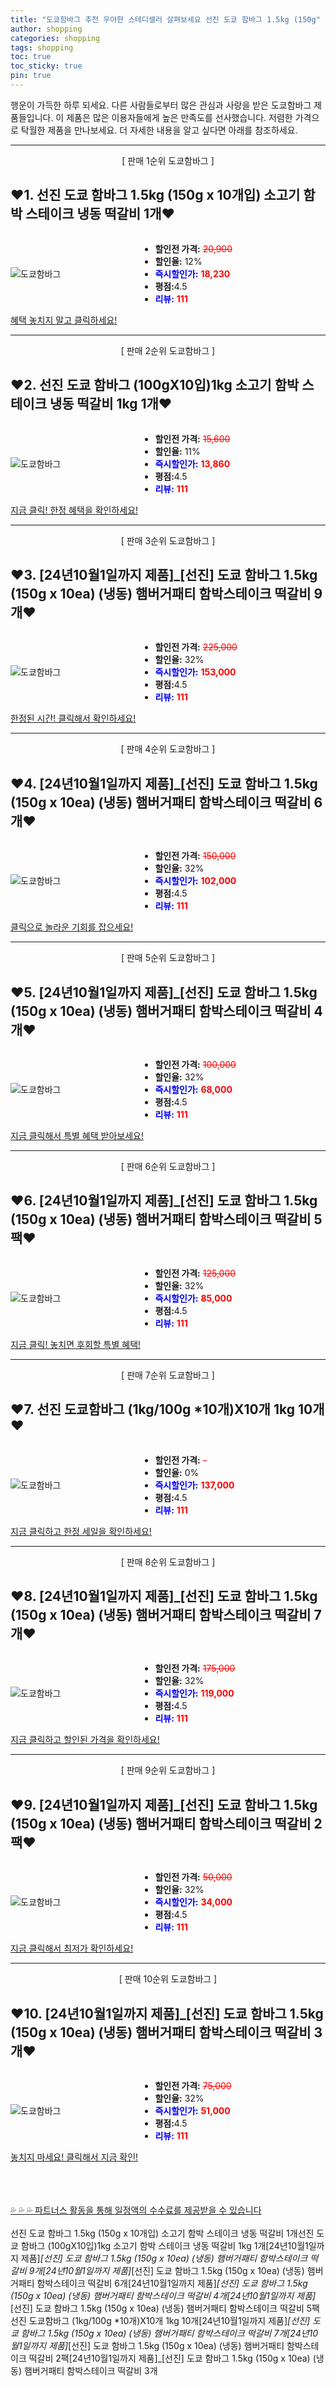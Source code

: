 ```yaml
---
title: "도쿄함바그 추천 우아한 스테디셀러 살펴보세요 선진 도쿄 함바그 1.5kg (150g"
author: shopping
categories: shopping
tags: shopping
toc: true
toc_sticky: true
pin: true
---
```

행운이 가득한 하루 되세요. 다른 사람들로부터 많은 관심과 사랑을 받은 도쿄함바그 제품들입니다. 이 제품은 많은 이용자들에게 높은 만족도를 선사했습니다. 저렴한 가격으로 탁월한 제품을 만나보세요. 더 자세한 내용을 알고 싶다면 아래를 참조하세요.

---
<p class="toplist" style="margin: 0 auto; display: block; width: fit-content;">[ 판매 1순위 도쿄함바그 ]</p>

<h2><strong>❤️1. 선진 도쿄 함바그 1.5kg (150g x 10개입) 소고기 함박 스테이크 냉동 떡갈비 1개❤️</strong></h2>

<div style="display: flex; align-items: center;">
    <div style="flex: 0.4;">
        <img src="https://thumbnail7.coupangcdn.com/thumbnails/remote/230x230ex/image/vendor_inventory/3044/8f4d29191b782c5a5adc29805d6f425a333071a20e7a6fca2e0284b960ea.jpg" alt="도쿄함바그" style="max-width: 100%;">
    </div>
    <div style="flex: 0.6; margin-left: 10px;">
        <ul>
            <li><strong>할인전 가격:</strong> <del style="color: red;">20,900</del></li>
            <li><strong>할인율:</strong> 12%</li>
            <li><span style='color:blue'><strong>즉시할인가:</strong></span> <span style='color:red'><strong>18,230</strong></span></li>
            <li><strong>평점:</strong>4.5</li>
            <li><span style='color:blue'><strong>리뷰:</strong></span> <span style='color:red'><strong>111</strong></span></li>
        </ul>
    </div>
</div>
<div class="center">
    <a href="https://selin100587.github.io?lptag=AF9450613&subid=githubio&pageKey=1968417945&traceid=V0-153&itemId=3347516215&vendorItemId=88318089474" class="myButton">
        혜택 놓치지 말고 클릭하세요!
    </a>
</div>


---
<p class="toplist" style="margin: 0 auto; display: block; width: fit-content;">[ 판매 2순위 도쿄함바그 ]</p>

<h2><strong>❤️2. 선진 도쿄 함바그 (100gX10입)1kg 소고기 함박 스테이크 냉동 떡갈비 1kg 1개❤️</strong></h2>

<div style="display: flex; align-items: center;">
    <div style="flex: 0.4;">
        <img src="https://thumbnail6.coupangcdn.com/thumbnails/remote/230x230ex/image/vendor_inventory/e6a9/571e56a2e139c0ca2efd76e537d66a0c20c1851cbf1d2cdd533b2f045cc4.jpg" alt="도쿄함바그" style="max-width: 100%;">
    </div>
    <div style="flex: 0.6; margin-left: 10px;">
        <ul>
            <li><strong>할인전 가격:</strong> <del style="color: red;">15,600</del></li>
            <li><strong>할인율:</strong> 11%</li>
            <li><span style='color:blue'><strong>즉시할인가:</strong></span> <span style='color:red'><strong>13,860</strong></span></li>
            <li><strong>평점:</strong>4.5</li>
            <li><span style='color:blue'><strong>리뷰:</strong></span> <span style='color:red'><strong>111</strong></span></li>
        </ul>
    </div>
</div>
<div class="center">
    <a href="https://selin100587.github.io?lptag=AF9450613&subid=githubio&pageKey=1968417945&traceid=V0-153&itemId=3378188356&vendorItemId=88318253583" class="myButton">
        지금 클릭! 한정 혜택을 확인하세요!
    </a>
</div>


---
<p class="toplist" style="margin: 0 auto; display: block; width: fit-content;">[ 판매 3순위 도쿄함바그 ]</p>

<h2><strong>❤️3. [24년10월1일까지 제품]_[선진] 도쿄 함바그 1.5kg (150g x 10ea) (냉동) 햄버거패티 함박스테이크 떡갈비 9개❤️</strong></h2>

<div style="display: flex; align-items: center;">
    <div style="flex: 0.4;">
        <img src="https://thumbnail9.coupangcdn.com/thumbnails/remote/230x230ex/image/vendor_inventory/8477/31162e8880b7cec9b1fc0d9c1dfe2cd0365e131cbceaf13e8dd35659a9ee.jpg" alt="도쿄함바그" style="max-width: 100%;">
    </div>
    <div style="flex: 0.6; margin-left: 10px;">
        <ul>
            <li><strong>할인전 가격:</strong> <del style="color: red;">225,000</del></li>
            <li><strong>할인율:</strong> 32%</li>
            <li><span style='color:blue'><strong>즉시할인가:</strong></span> <span style='color:red'><strong>153,000</strong></span></li>
            <li><strong>평점:</strong>4.5</li>
            <li><span style='color:blue'><strong>리뷰:</strong></span> <span style='color:red'><strong>111</strong></span></li>
        </ul>
    </div>
</div>
<div class="center">
    <a href="https://selin100587.github.io?lptag=AF9450613&subid=githubio&pageKey=1968417945&traceid=V0-153&itemId=23766651839&vendorItemId=87613319132" class="myButton">
        한정된 시간! 클릭해서 확인하세요!
    </a>
</div>


---
<p class="toplist" style="margin: 0 auto; display: block; width: fit-content;">[ 판매 4순위 도쿄함바그 ]</p>

<h2><strong>❤️4. [24년10월1일까지 제품]_[선진] 도쿄 함바그 1.5kg (150g x 10ea) (냉동) 햄버거패티 함박스테이크 떡갈비 6개❤️</strong></h2>

<div style="display: flex; align-items: center;">
    <div style="flex: 0.4;">
        <img src="https://thumbnail9.coupangcdn.com/thumbnails/remote/230x230ex/image/vendor_inventory/8477/31162e8880b7cec9b1fc0d9c1dfe2cd0365e131cbceaf13e8dd35659a9ee.jpg" alt="도쿄함바그" style="max-width: 100%;">
    </div>
    <div style="flex: 0.6; margin-left: 10px;">
        <ul>
            <li><strong>할인전 가격:</strong> <del style="color: red;">150,000</del></li>
            <li><strong>할인율:</strong> 32%</li>
            <li><span style='color:blue'><strong>즉시할인가:</strong></span> <span style='color:red'><strong>102,000</strong></span></li>
            <li><strong>평점:</strong>4.5</li>
            <li><span style='color:blue'><strong>리뷰:</strong></span> <span style='color:red'><strong>111</strong></span></li>
        </ul>
    </div>
</div>
<div class="center">
    <a href="https://selin100587.github.io?lptag=AF9450613&subid=githubio&pageKey=1968417945&traceid=V0-153&itemId=23766651835&vendorItemId=87613319017" class="myButton">
        클릭으로 놀라운 기회를 잡으세요!
    </a>
</div>


---
<p class="toplist" style="margin: 0 auto; display: block; width: fit-content;">[ 판매 5순위 도쿄함바그 ]</p>

<h2><strong>❤️5. [24년10월1일까지 제품]_[선진] 도쿄 함바그 1.5kg (150g x 10ea) (냉동) 햄버거패티 함박스테이크 떡갈비 4개❤️</strong></h2>

<div style="display: flex; align-items: center;">
    <div style="flex: 0.4;">
        <img src="https://thumbnail9.coupangcdn.com/thumbnails/remote/230x230ex/image/vendor_inventory/8477/31162e8880b7cec9b1fc0d9c1dfe2cd0365e131cbceaf13e8dd35659a9ee.jpg" alt="도쿄함바그" style="max-width: 100%;">
    </div>
    <div style="flex: 0.6; margin-left: 10px;">
        <ul>
            <li><strong>할인전 가격:</strong> <del style="color: red;">100,000</del></li>
            <li><strong>할인율:</strong> 32%</li>
            <li><span style='color:blue'><strong>즉시할인가:</strong></span> <span style='color:red'><strong>68,000</strong></span></li>
            <li><strong>평점:</strong>4.5</li>
            <li><span style='color:blue'><strong>리뷰:</strong></span> <span style='color:red'><strong>111</strong></span></li>
        </ul>
    </div>
</div>
<div class="center">
    <a href="https://selin100587.github.io?lptag=AF9450613&subid=githubio&pageKey=1968417945&traceid=V0-153&itemId=23766651837&vendorItemId=87613319034" class="myButton">
        지금 클릭해서 특별 혜택 받아보세요!
    </a>
</div>


---
<p class="toplist" style="margin: 0 auto; display: block; width: fit-content;">[ 판매 6순위 도쿄함바그 ]</p>

<h2><strong>❤️6. [24년10월1일까지 제품]_[선진] 도쿄 함바그 1.5kg (150g x 10ea) (냉동) 햄버거패티 함박스테이크 떡갈비 5팩❤️</strong></h2>

<div style="display: flex; align-items: center;">
    <div style="flex: 0.4;">
        <img src="https://thumbnail9.coupangcdn.com/thumbnails/remote/230x230ex/image/vendor_inventory/8477/31162e8880b7cec9b1fc0d9c1dfe2cd0365e131cbceaf13e8dd35659a9ee.jpg" alt="도쿄함바그" style="max-width: 100%;">
    </div>
    <div style="flex: 0.6; margin-left: 10px;">
        <ul>
            <li><strong>할인전 가격:</strong> <del style="color: red;">125,000</del></li>
            <li><strong>할인율:</strong> 32%</li>
            <li><span style='color:blue'><strong>즉시할인가:</strong></span> <span style='color:red'><strong>85,000</strong></span></li>
            <li><strong>평점:</strong>4.5</li>
            <li><span style='color:blue'><strong>리뷰:</strong></span> <span style='color:red'><strong>111</strong></span></li>
        </ul>
    </div>
</div>
<div class="center">
    <a href="https://selin100587.github.io?lptag=AF9450613&subid=githubio&pageKey=1968417945&traceid=V0-153&itemId=23766651842&vendorItemId=87613319118" class="myButton">
        지금 클릭! 놓치면 후회할 특별 혜택!
    </a>
</div>


---
<p class="toplist" style="margin: 0 auto; display: block; width: fit-content;">[ 판매 7순위 도쿄함바그 ]</p>

<h2><strong>❤️7. 선진 도쿄함바그 (1kg/100g *10개)X10개 1kg 10개❤️</strong></h2>

<div style="display: flex; align-items: center;">
    <div style="flex: 0.4;">
        <img src="https://thumbnail9.coupangcdn.com/thumbnails/remote/230x230ex/image/vendor_inventory/62ce/aa3ed9ff014bf2d4f614076f40da4be1319a5607cfbb49b6ebcaa5a0623b.png" alt="도쿄함바그" style="max-width: 100%;">
    </div>
    <div style="flex: 0.6; margin-left: 10px;">
        <ul>
            <li><strong>할인전 가격:</strong> <del style="color: red;">-</del></li>
            <li><strong>할인율:</strong> 0%</li>
            <li><span style='color:blue'><strong>즉시할인가:</strong></span> <span style='color:red'><strong>137,000</strong></span></li>
            <li><strong>평점:</strong>4.5</li>
            <li><span style='color:blue'><strong>리뷰:</strong></span> <span style='color:red'><strong>111</strong></span></li>
        </ul>
    </div>
</div>
<div class="center">
    <a href="https://selin100587.github.io?lptag=AF9450613&subid=githubio&pageKey=1968417945&traceid=V0-153&itemId=17952783163&vendorItemId=90783391644" class="myButton">
        지금 클릭하고 한정 세일을 확인하세요!
    </a>
</div>


---
<p class="toplist" style="margin: 0 auto; display: block; width: fit-content;">[ 판매 8순위 도쿄함바그 ]</p>

<h2><strong>❤️8. [24년10월1일까지 제품]_[선진] 도쿄 함바그 1.5kg (150g x 10ea) (냉동) 햄버거패티 함박스테이크 떡갈비 7개❤️</strong></h2>

<div style="display: flex; align-items: center;">
    <div style="flex: 0.4;">
        <img src="https://thumbnail9.coupangcdn.com/thumbnails/remote/230x230ex/image/vendor_inventory/8477/31162e8880b7cec9b1fc0d9c1dfe2cd0365e131cbceaf13e8dd35659a9ee.jpg" alt="도쿄함바그" style="max-width: 100%;">
    </div>
    <div style="flex: 0.6; margin-left: 10px;">
        <ul>
            <li><strong>할인전 가격:</strong> <del style="color: red;">175,000</del></li>
            <li><strong>할인율:</strong> 32%</li>
            <li><span style='color:blue'><strong>즉시할인가:</strong></span> <span style='color:red'><strong>119,000</strong></span></li>
            <li><strong>평점:</strong>4.5</li>
            <li><span style='color:blue'><strong>리뷰:</strong></span> <span style='color:red'><strong>111</strong></span></li>
        </ul>
    </div>
</div>
<div class="center">
    <a href="https://selin100587.github.io?lptag=AF9450613&subid=githubio&pageKey=1968417945&traceid=V0-153&itemId=23766651845&vendorItemId=87613319004" class="myButton">
        지금 클릭하고 할인된 가격을 확인하세요!
    </a>
</div>


---
<p class="toplist" style="margin: 0 auto; display: block; width: fit-content;">[ 판매 9순위 도쿄함바그 ]</p>

<h2><strong>❤️9. [24년10월1일까지 제품]_[선진] 도쿄 함바그 1.5kg (150g x 10ea) (냉동) 햄버거패티 함박스테이크 떡갈비 2팩❤️</strong></h2>

<div style="display: flex; align-items: center;">
    <div style="flex: 0.4;">
        <img src="https://thumbnail9.coupangcdn.com/thumbnails/remote/230x230ex/image/vendor_inventory/8477/31162e8880b7cec9b1fc0d9c1dfe2cd0365e131cbceaf13e8dd35659a9ee.jpg" alt="도쿄함바그" style="max-width: 100%;">
    </div>
    <div style="flex: 0.6; margin-left: 10px;">
        <ul>
            <li><strong>할인전 가격:</strong> <del style="color: red;">50,000</del></li>
            <li><strong>할인율:</strong> 32%</li>
            <li><span style='color:blue'><strong>즉시할인가:</strong></span> <span style='color:red'><strong>34,000</strong></span></li>
            <li><strong>평점:</strong>4.5</li>
            <li><span style='color:blue'><strong>리뷰:</strong></span> <span style='color:red'><strong>111</strong></span></li>
        </ul>
    </div>
</div>
<div class="center">
    <a href="https://selin100587.github.io?lptag=AF9450613&subid=githubio&pageKey=1968417945&traceid=V0-153&itemId=23766651834&vendorItemId=87613319082" class="myButton">
        지금 클릭해서 최저가 확인하세요!
    </a>
</div>


---
<p class="toplist" style="margin: 0 auto; display: block; width: fit-content;">[ 판매 10순위 도쿄함바그 ]</p>

<h2><strong>❤️10. [24년10월1일까지 제품]_[선진] 도쿄 함바그 1.5kg (150g x 10ea) (냉동) 햄버거패티 함박스테이크 떡갈비 3개❤️</strong></h2>

<div style="display: flex; align-items: center;">
    <div style="flex: 0.4;">
        <img src="https://thumbnail9.coupangcdn.com/thumbnails/remote/230x230ex/image/vendor_inventory/8477/31162e8880b7cec9b1fc0d9c1dfe2cd0365e131cbceaf13e8dd35659a9ee.jpg" alt="도쿄함바그" style="max-width: 100%;">
    </div>
    <div style="flex: 0.6; margin-left: 10px;">
        <ul>
            <li><strong>할인전 가격:</strong> <del style="color: red;">75,000</del></li>
            <li><strong>할인율:</strong> 32%</li>
            <li><span style='color:blue'><strong>즉시할인가:</strong></span> <span style='color:red'><strong>51,000</strong></span></li>
            <li><strong>평점:</strong>4.5</li>
            <li><span style='color:blue'><strong>리뷰:</strong></span> <span style='color:red'><strong>111</strong></span></li>
        </ul>
    </div>
</div>
<div class="center">
    <a href="https://selin100587.github.io?lptag=AF9450613&subid=githubio&pageKey=1968417945&traceid=V0-153&itemId=23766651838&vendorItemId=87613319103" class="myButton">
        놓치지 마세요! 클릭해서 지금 확인!
    </a>
</div>

<br><br><br>[💦 💦 💦 파트너스 활동을 통해 일정액의 수수료를 제공받을 수 있습니다](https://link.coupang.com/a/bcpT2c)<br><br>선진 도쿄 함바그 1.5kg (150g x 10개입) 소고기 함박 스테이크 냉동 떡갈비 1개선진 도쿄 함바그 (100gX10입)1kg 소고기 함박 스테이크 냉동 떡갈비 1kg 1개[24년10월1일까지 제품]_[선진] 도쿄 함바그 1.5kg (150g x 10ea) (냉동) 햄버거패티 함박스테이크 떡갈비 9개[24년10월1일까지 제품]_[선진] 도쿄 함바그 1.5kg (150g x 10ea) (냉동) 햄버거패티 함박스테이크 떡갈비 6개[24년10월1일까지 제품]_[선진] 도쿄 함바그 1.5kg (150g x 10ea) (냉동) 햄버거패티 함박스테이크 떡갈비 4개[24년10월1일까지 제품]_[선진] 도쿄 함바그 1.5kg (150g x 10ea) (냉동) 햄버거패티 함박스테이크 떡갈비 5팩선진 도쿄함바그 (1kg/100g *10개)X10개 1kg 10개[24년10월1일까지 제품]_[선진] 도쿄 함바그 1.5kg (150g x 10ea) (냉동) 햄버거패티 함박스테이크 떡갈비 7개[24년10월1일까지 제품]_[선진] 도쿄 함바그 1.5kg (150g x 10ea) (냉동) 햄버거패티 함박스테이크 떡갈비 2팩[24년10월1일까지 제품]_[선진] 도쿄 함바그 1.5kg (150g x 10ea) (냉동) 햄버거패티 함박스테이크 떡갈비 3개
